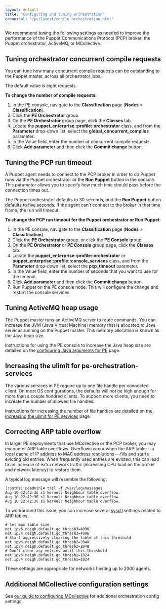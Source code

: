 ```yaml
---
layout: default
title: "Configuring and tuning orchestration"
canonical: "/pe/latest/config_orchestration.html"
---
```


We recommend tuning the following settings as needed to improve the performance of the Puppet Communications Protocol (PCP) broker, the Puppet orchestrator, ActiveMQ, or MCollective.

## Tuning orchestrator concurrent compile requests

You can tune how many concurrent compile requests can be outstanding to the Puppet master, across all orchestrator jobs. 

The default value is eight requests.

**To change the number of compile requests**:

1. In the PE console, navigate to the **Classification** page (**Nodes** > **Classification**).
2. Click the **PE Orchestrator** group.
3. On the **PE Orchestrator** group page, click the **Classes** tab.
4. Locate the **puppet_enterprise::profile::orchestrator** class, and from the **Parameter** drop-down list, select the **global_concurrent_compiles** parameter.
5. In the Value field, enter the number of concurrent compile requests.
6. Click **Add parameter** and then click the **Commit change** button.

## Tuning the PCP run timeout

A Puppet agent needs to connect to the PCP broker in order to do Puppet runs via the Puppet orchestrator or the **Run Puppet** button in the console. This parameter allows you to specify how much time should pass before the connection times out. 

The Puppet orchestrator defaults to 30 seconds, and the **Run Puppet** button defaults to five seconds. If the agent can't connect to the broker in that time frame, the run will timeout.

**To change the PCP run timeout for the Puppet orchestrator or Run Puppet**:

1. In the PE console, navigate to the **Classification** page (**Nodes** > **Classification**).
2. Click the **PE Orchestrator** group, or click the **PE Console** group.
3. On the **PE Orchestrator** or  **PE Console** group page, click the **Classes** tab.
4. Locate the **puppet_enterprise::profile::orchestrator** or **puppet_enterprise::profile::console_services** class, and from the **Parameter** drop-down list, select the **pcp_timeout** parameter.
5. In the Value field, enter the number of seconds that you want to use for the timeout.
6. Click **Add parameter** and then click the **Commit change** button.
7. Run Puppet on the PE console node. This will configure the change and restart the console services. 


## Tuning ActiveMQ heap usage

The Puppet master runs an ActiveMQ server to route commands. You can increase the JVM (Java Virtual Machine) memory that is allocated to Java services running on the Puppet master. This memory allocation is known as the Java heap size.

Instructions for using the PE console to increase the Java heap size are detailed on the [configuring Java arguments for PE](./config_java_args.html#pe-puppet-server-service) page.


## Increasing the ulimit for pe-orchestration-services

The various services in PE require up to one file handle per connected client. On most OS configurations, the defaults will not be high enough for more than a couple hundred clients. To support more clients, you need to increate the number of allowed file handles.

Instructions for increasing the number of file handles are detailed on the [Increasing the ulimit for PE services](./config_ulimit.html) page.

## Correcting ARP table overflow

In larger PE deployments that use MCollective or the PCP broker, you may encounter ARP table overflows. Overflows occur when the ARP table---a local cache of IP address to MAC address resolutions---fills and starts evicting old entries. When frequently used entries are evicted, this can lead to an increase of extra network traffic (increasing CPU load on the broker and network latency) to restore them.

A typical log message will resemble the following:

~~~
[root@s1 peadmin]# tail -f /var/log/messages
Aug 10 22:42:36 s1 kernel: Neighbour table overflow.
Aug 10 22:42:36 s1 kernel: Neighbour table overflow.
Aug 10 22:42:36 s1 kernel: Neighbour table overflow.
~~~

To workaround this issue, you can increase several [sysctl](https://www.kernel.org/doc/Documentation/networking/ip-sysctl.txt) settings related to ARP tables:

~~~
# Set max table size
net.ipv6.neigh.default.gc_thresh3=4096
net.ipv4.neigh.default.gc_thresh3=4096
# Start aggressively clearing the table at this threshold
net.ipv6.neigh.default.gc_thresh2=2048
net.ipv4.neigh.default.gc_thresh2=2048
# Don't clear any entries until this threshold
net.ipv6.neigh.default.gc_thresh1=1024
net.ipv4.neigh.default.gc_thresh1=1024
~~~

These settings are appropriate for networks hosting up to 2000 agents.

## Additional MCollective configuration settings

See [our guide to configuring MCollective](./orchestration_config.html) for additional orchestration config settings.